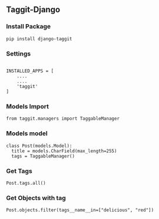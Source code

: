 ## Taggit-Django



### Install Package
```
pip install django-taggit

```

### Settings
```

INSTALLED_APPS = [
    ....
    ....
    'taggit'
]
```

### Models Import

```
from taggit.managers import TaggableManager

```

### Models model
```
class Post(models.Model):
  title = models.CharField(max_length=255)
  tags = TaggableManager()

```

### Get Tags
```
Post.tags.all()

```

### Get Objects with tag 

```
Post.objects.filter(tags__name__in=["delicious", "red"])

```

